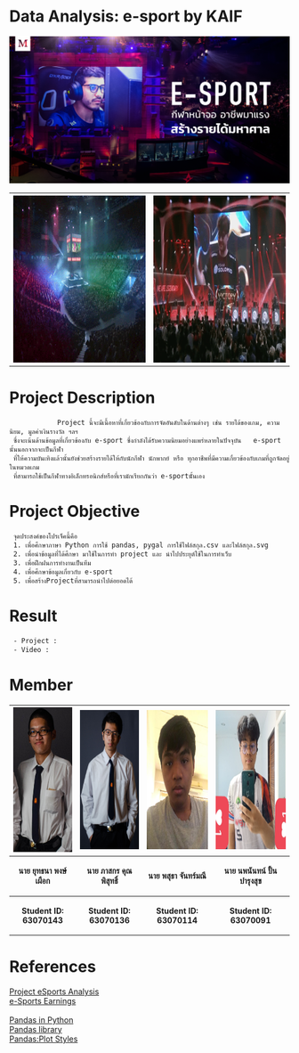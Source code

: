 # Data Analysis: e-sport by KAIF

  <th><img src="MGI/ESP.png"</th>
<center><table>
 <tr>
  <th><img src="MGI/GIF.gif" height="300" width="500"></th>
  <th><img src="MGI/GIF2.gif" height="300" width="500"></th>
 </tr>
</table></center>
  
# Project Description

                Project นี้จะมีเนื้อหาที่เกี่ยวข้องกับการจัดอันดับในด้านต่างๆ เช่น รายได้ของเกม, ความนิยม, มูลค่าเงินรางวัล ฯลฯ 
     ซึ่งจะเน้นด้านข้อมูลที่เกี่ยวข้องกับ e-sport ซึ่งกำลังได้รับความนิยมอย่างแพร่หลายในปัจจุบัน   e-sport นั้นนอกจากจะเป็นกีฬา
     ที่ให้ความบันเทิงแล้วนั้นยังช่วยสร้างรายได้ให้กับนักกีฬา นักพากย์ หรือ ทุกอาชีพที่มีความเกี่ยวข้องกับเกมที่ถูกจัดอยู่ในหมวดเกม
     ที่สามารถใช้เป็นกีฬาทางอิเล็กทรอนิกส์หรือที่เรามักเรียกกันว่า e-sportนัั้นเอง

# Project Objective

     จุดประสงค์ของโปรเจ็คนี้คือ
     1. เพื่อศึกษาภาษา Python การใช้ pandas, pygal การใช้ไฟล์สกุล.csv และไฟล์สกุล.svg
     2. เพื่อนำข้อมูลที่ได้ศึกษา มาใช้ในการทำ project และ นำไปประยุต์ใช้ในการทำเว็บ
     3. เพื่อฝึกฝนการทำงานเป็นทีม
     4. เพื่อศึกษาข้อมูลเกี่ยวกับ e-sport
     5. เพื่อสร้างProjectที่สามารถนำไปต่อยอดได้
  
# Result

     - Project :
     - Video :
     
# Member

<center><table>
  <tr>
  <th><img src="MGI/ARM.jpg" height="260" width="150"></th>
  <th><img src="MGI/KIM.jpg" height="250" width="150"></th>
  <th><img src="MGI/FLAME.jpg" height="250" width="160"></th>
  <th><img src="MGI/ICE.jpg" height="250" width="200"></th>
 </tr>
 <tr>
  <th><p align="center">นาย ยุทธนา พงษ์เผือก</p></th> 
  <th><p align="center">นาย ภาสกร คุณพิสุทธิ์</p></th>
  <th><p align="center">นาย พสุธา จันทร์มณี</p></th>
  <th><p align="center">นาย นพนันทน์ ปั้นบำรุงสุข</p></th>
 </tr>
 <tr>
  <th><p align="center">Student ID: 63070143</p></th>
  <th><p align="center">Student ID: 63070136</p></th>
  <th><p align="center">Student ID: 63070114</p></th>
  <th><p align="center">Student ID: 63070091</p></th>
 </table></center>
 
# References

<a href=https://github.com/tanknk/PSIT-Project/>Project eSports Analysis</a><br />
<a href=https://www.esportsearnings.com/>e-Sports Earnings</a><br /><br />
<a href=https://medium.com/@sinlapachai.hon/%E0%B8%A1%E0%B8%B2%E0%B9%80%E0%B8%A3%E0%B8%B5%E0%B8%A2%E0%B8%99%E0%B8%A3%E0%B8%B9%E0%B9%89%E0%B8%81%E0%B8%B2%E0%B8%A3%E0%B9%83%E0%B8%8A%E0%B9%89-%E0%B8%81%E0%B8%B2%E0%B8%A3%E0%B8%97%E0%B8%B3%E0%B8%84%E0%B8%A7%E0%B8%B2%E0%B8%A1%E0%B8%AA%E0%B8%B0%E0%B8%AD%E0%B8%B2%E0%B8%94%E0%B8%82%E0%B9%89%E0%B8%AD%E0%B8%A1%E0%B8%B9%E0%B8%A5%E0%B8%94%E0%B9%89%E0%B8%A7%E0%B8%A2-python-%E0%B9%82%E0%B8%94%E0%B8%A2%E0%B8%81%E0%B8%B2%E0%B8%A3%E0%B9%83%E0%B8%8A%E0%B9%89-pandas-%E0%B8%81%E0%B8%B1%E0%B8%99-2f5049640e70/>Pandas in Python</a><br />
<a href=https://www.somkiat.cc/cleaning-data-with-pandas/>Pandas library</a><br />
<a href=https://youtu.be/NWSckTiUq_E/>Pandas:Plot Styles</a>
